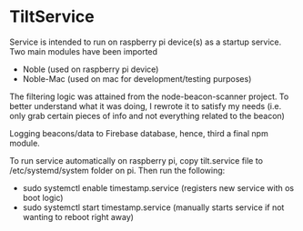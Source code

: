 # TiltService

Service is intended to run on raspberry pi device(s) as a startup service. Two main modules have been imported
* Noble (used on raspberry pi device)
* Noble-Mac (used on mac for development/testing purposes)

The filtering logic was attained from the node-beacon-scanner project. To better understand what it was doing, I rewrote it to satisfy my needs (i.e. only grab certain pieces of info and not everything related to the beacon)

Logging beacons/data to Firebase database, hence, third a final npm module.

To run service automatically on raspberry pi, copy tilt.service file to /etc/systemd/system folder on pi. Then run the following:
* sudo systemctl enable timestamp.service (registers new service with os boot logic)
* sudo systemctl start timestamp.service (manually starts service if not wanting to reboot right away)
